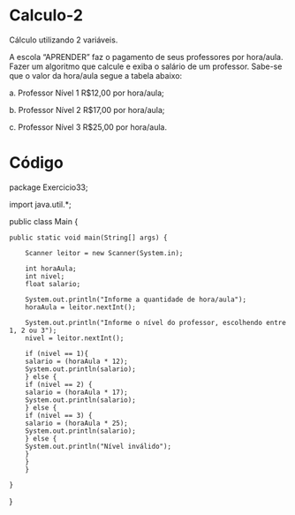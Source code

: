 # Calculo-2
Cálculo utilizando 2 variáveis.

A escola “APRENDER” faz o pagamento de seus professores por hora/aula. 
Fazer um algoritmo que calcule e exiba o salário de um professor. Sabe-se que o valor da hora/aula segue a tabela abaixo: 

a. Professor Nível 1 R$12,00 por hora/aula;

b. Professor Nível 2 R$17,00 por hora/aula;

c. Professor Nível 3 R$25,00 por hora/aula.

# Código

package Exercicio33;

import java.util.*;

public class Main {

    
    public static void main(String[] args) {
        
        Scanner leitor = new Scanner(System.in);
        
        int horaAula;
        int nivel;
        float salario;
        
        System.out.println("Informe a quantidade de hora/aula");
        horaAula = leitor.nextInt();
        
        System.out.println("Informe o nível do professor, escolhendo entre 1, 2 ou 3");
        nivel = leitor.nextInt();

        if (nivel == 1){
        salario = (horaAula * 12);
        System.out.println(salario);
        } else {
        if (nivel == 2) {
        salario = (horaAula * 17);
        System.out.println(salario);
        } else {
        if (nivel == 3) {
        salario = (horaAula * 25);
        System.out.println(salario);
        } else {
        System.out.println("Nível inválido");
        }
        }
        }
        
    }
    
}

